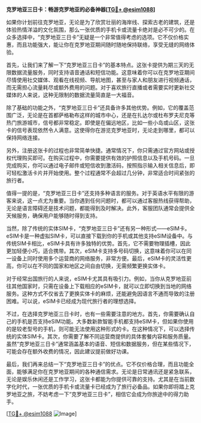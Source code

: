 **克罗地亚三日卡：畅游克罗地亚的必备神器[[TG💪+ @esim1088](https://t.me/s/esim1088)]**

如果你计划前往克罗地亚，无论是为了欣赏壮丽的海岸线、探索古老的建筑，还是体验热情洋溢的文化氛围，那么一张优质的手机卡或流量卡绝对是必不可少的。在众多选择中，“克罗地亚三日卡”无疑是一个非常值得考虑的选项。它不仅价格实惠，而且功能强大，能让你在克罗地亚期间随时随地保持联络，享受无缝的网络体验。

首先，让我们来了解一下“克罗地亚三日卡”的基本特点。这张卡提供为期三天的无限数据流量服务，同时支持语音通话和短信功能。这意味着你可以在克罗地亚期间尽情使用社交媒体、观看在线视频、导航地图，甚至与家人和朋友进行视频通话，而无需担心流量耗尽或额外费用的问题。对于喜欢旅行直播或者需要实时更新社交媒体的人来说，这种无限制的数据流量简直是一大福音。

除了基础的功能之外，“克罗地亚三日卡”还具备许多其他优势。例如，它的覆盖范围广泛，无论是在首都萨格勒布这样的城市中心，还是在扎达尔或杜布罗夫尼克等热门旅游城市，信号都非常稳定。即使是在偏远地区，比如一些小岛或山区，这张卡的信号表现依然令人满意。这使得你在游览克罗地亚时，无论走到哪里，都可以保持网络连接。

另外，注册这张卡的过程也非常简单快捷。通常情况下，你只需通过官方网站或授权代理购买即可。在购买过程中，你需要提供有效的护照信息以及手机号码。一旦完成购买，你可以通过电子邮件或短信收到激活码，按照指示输入相关信息后，即可轻松激活卡片并开始使用。整个过程通常不会超过几分钟，非常适合时间紧张的旅行者。

值得一提的是，“克罗地亚三日卡”还支持多种语言的服务。对于英语水平有限的游客来说，这一点尤为重要。当你遇到任何问题时，都可以通过客服热线获得帮助，无论是语言障碍还是技术问题，都能得到及时解决。此外，客服团队通常会提供全天候服务，确保用户能够随时得到支持。

当然，除了传统的实体SIM卡，“克罗地亚三日卡”还有另一种形式——eSIM卡。eSIM卡是一种虚拟SIM卡，可以直接下载到你的手机或其他支持eSIM设备中。与传统SIM卡相比，eSIM卡具有许多独特的优势。首先，它不需要物理插槽，因此更加轻便小巧，适合携带。其次，eSIM卡支持多号码切换，这意味着你可以在同一设备上同时使用多个运营商的网络服务，非常方便。最后，eSIM卡的灵活性更高，你可以在不同的国家和地区之间自由切换，无需频繁更换实体卡。

对于经常出国旅行的人来说，eSIM卡尤其具有吸引力。例如，当你从克罗地亚前往其他国家时，只需在设备上下载相应的eSIM卡，就可以立即切换到当地的网络服务。这种方式不仅省去了更换实体卡的麻烦，还能避免因语言不通而导致的注册困难。可以说，eSIM卡已经成为现代旅行者的理想选择。

不过，在选择克罗地亚三日卡时，也有一些需要注意的地方。首先，你需要确认自己的手机是否支持eSIM功能。大多数新款智能手机都支持eSIM卡，但如果你使用的是较老型号的手机，则可能无法使用这种形式的卡。在这种情况下，可以选择传统的实体SIM卡。其次，你需要了解不同运营商提供的具体套餐内容和服务质量。虽然“克罗地亚三日卡”通常涵盖基本的语音、短信和数据服务，但在某些情况下，可能会存在额外收费的情况，因此建议提前做好功课。

最后，我们再来总结一下“克罗地亚三日卡”的优点。它不仅价格合理，而且功能全面，能够满足你在克罗地亚期间的各种通信需求。无论是日常通讯还是紧急联系，无论是娱乐休闲还是工作学习，这张卡都能为你提供可靠的支持。尤其是在当前数字化时代，一张优质的手机卡或流量卡已经成为了旅行必备品。如果你即将踏上克罗地亚之旅，不妨考虑一下“克罗地亚三日卡”，相信它会成为你旅途中的得力助手。

[[TG💪+ @esim1088](https://t.me/s/esim1088) ![Image](https://i.postimg.cc/4NQfJmqS/Snipaste-2025-05-13-00-14-12.png)]